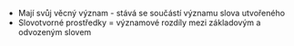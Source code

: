 - Mají svůj věcný význam - stává se součástí významu slova utvořeného
- Slovotvorné prostředky = významové rozdíly mezi základovým a odvozeným slovem
